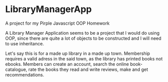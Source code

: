 # LibraryManagerApp
A project for my Pirple Javascript OOP Homework


A Library Manager Application seems to be a project that I would do using OOP, since there are quite a lot of objects to be constructed and I will need to use inheritance.

Let's say this is for a made up library in a made up town. Membership requires a valid adress in the said town, as the library has printed books not ebooks. Members can create an account, search the online book-catalogue, rate the books they read and write reviews, make and get recommendations. 

